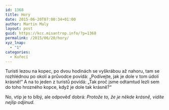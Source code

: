 ```yaml
---
id: 1368
title: Hory
date: 2015-06-20T07:00:34+01:00
author: Martin Maly
layout: post
guid: https://kcc.misantrop.info/?p=1368
permalink: /2015/06/20/hory/
xyz_lnap:
  - "1"
categories:
  - Kuřecí
---
```

Turisti lezou na kopec, po dvou hodinách se vyškrábou až nahoru, tam se rozhlédnou po okolí a průvodce povídá: &#8222;Podívejte, jak je dole v tom údolí krásně!&#8220; A na to jeden z turistů povídá: &#8222;Tak proč jsme odtamtud lezli sem do toho hrozného kopce, když je dole tak krásně?&#8220;

No, vtip je to blbý, ale odpověď dobrá: _Protože to, že je někde krásně, vidíte nejlíp odjinud._